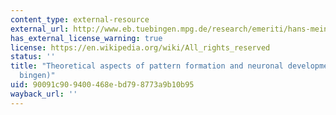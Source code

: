 ```yaml
---
content_type: external-resource
external_url: http://www.eb.tuebingen.mpg.de/research/emeriti/hans-meinhardt/home.html
has_external_license_warning: true
license: https://en.wikipedia.org/wiki/All_rights_reserved
status: ''
title: "Theoretical aspects of pattern formation and neuronal development (MPI T\xFC\
  bingen)"
uid: 90091c90-9400-468e-bd79-8773a9b10b95
wayback_url: ''
---
```

